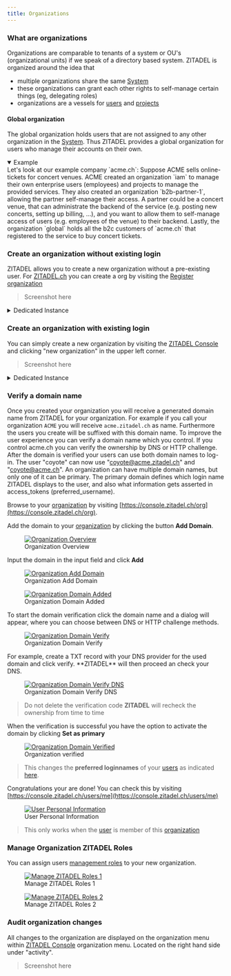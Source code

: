 ```yaml
---
title: Organizations
---
```


### What are organizations

Organizations are comparable to tenants of a system or OU's (organizational units) if we speak of a directory based system.
ZITADEL is organized around the idea that 
* multiple organizations share the same [System](administrate#What_is_meant_by_system) 
* these organizations can grant each other rights to self-manage certain things (eg, delegating roles)
* organizations are a vessels for [users](administrate#What_are_users) and [projects](administrate#What_are_projects)

#### Global organization

The global organization holds users that are not assigned to any other organization in the [System](administrate#What_is_meant_by_system). Thus ZITADEL provides a global organization for users who manage their accounts on their own.

<details open>
    <summary>
        Example
    </summary>
Let's look at our example company `acme.ch`: Suppose ACME sells online-tickets for concert venues. ACME created an organization `iam` to manage their own enterprise users (employees) and projects to manage the provided services. They also created an organization `b2b-partner-1`, allowing the partner self-manage their access. A partner could be a concert venue, that can administrate the backend of the service (e.g. posting new concerts, setting up billing, ...), and you want to allow them to self-manage access of users (e.g. employees of the venue) to their backend. Lastly, the organization `global` holds all the b2c customers of `acme.ch` that registered to the service to buy concert tickets.
</details>

### Create an organization without existing login

ZITADEL allows you to create a new organization without a pre-existing user. For [ZITADEL.ch](https://zitadel.ch) you can create a org by visiting the [Register organization](https://accounts.zitadel.ch/register/org)

> Screenshot here

<details>
    <summary>
        Dedicated Instance
    </summary>
For dedicated ZITADEL instances this URL might be different, but in most cases should be something like https://accounts.YOURDOMAIN.TLD/register/org
</details>

### Create an organization with existing login

You can simply create a new organization by visiting the [ZITADEL Console](https://console.zitadel.ch) and clicking "new organization" in the upper left corner.

> Screenshot here

<details>
    <summary>
        Dedicated Instance
    </summary>
For dedicated ZITADEL instances this URL might be different, but in most cases should be something like `https://console.YOURDOMAIN.TLD`
</details>

### Verify a domain name

Once you created your organization you will receive a generated domain name from ZITADEL for your organization. For example if you call your organization `ACME` you will receive `acme.zitadel.ch` as name. Furthermore the users you create will be suffixed with this domain name. To improve the user experience you can verify a domain name which you control. If you control acme.ch you can verify the ownership by DNS or HTTP challenge.
After the domain is verified your users can use both domain names to log-in. The user "coyote" can now use "coyote@acme.zitadel.ch" and "coyote@acme.ch".
An organization can have multiple domain names, but only one of it can be primary. The primary domain defines which login name ZITADEL displays to the user, and also what information gets asserted in access_tokens (preferred_username).

Browse to your [organization](administrate#Organizations) by visiting [https://console.zitadel.ch/org](https://console.zitadel.ch/org).

Add the domain to your [organization](administrate#Organizations) by clicking the button **Add Domain**.
<div class="zitadel-gallery" itemscope itemtype="http://schema.org/ImageGallery">
    <figure itemprop="associatedMedia" itemscope itemtype="http://schema.org/ImageObject">
        <a href="img/console_org_domain_default.png" itemprop="contentUrl" data-size="1920x1080">
            <img src="img/console_org_domain_default.png" itemprop="thumbnail" alt="Organization Overview" />
        </a>
        <figcaption itemprop="caption description">Organization Overview</figcaption>
    </figure>
</div>

Input the domain in the input field and click **Add**
<div class="zitadel-gallery" itemscope itemtype="http://schema.org/ImageGallery">
    <figure itemprop="associatedMedia" itemscope itemtype="http://schema.org/ImageObject">
        <a href="img/console_org_domain_add.png" itemprop="contentUrl" data-size="1920x1080">
            <img src="img/console_org_domain_add.png" itemprop="thumbnail" alt="Organization Add Domain" />
        </a>
        <figcaption itemprop="caption description">Organization Add Domain</figcaption>
    </figure>
    <figure itemprop="associatedMedia" itemscope itemtype="http://schema.org/ImageObject">
        <a href="img/console_org_domain_added.png" itemprop="contentUrl" data-size="1920x1080">
            <img src="img/console_org_domain_added.png" itemprop="thumbnail" alt="Organization Domain Added" />
        </a>
        <figcaption itemprop="caption description">Organization Domain Added</figcaption>
    </figure>
</div>
To start the domain verification click the domain name and a dialog will appear, where you can choose between DNS or HTTP challenge methods.
<div class="zitadel-gallery" itemscope itemtype="http://schema.org/ImageGallery">
    <figure itemprop="associatedMedia" itemscope itemtype="http://schema.org/ImageObject">
        <a href="img/console_org_domain_verify.png" itemprop="contentUrl" data-size="1920x1080">
            <img src="img/console_org_domain_verify.png" itemprop="thumbnail" alt="Organization Domain Verify" />
        </a>
        <figcaption itemprop="caption description">Organization Domain Verify</figcaption>
    </figure>
</div>
For example, create a TXT record with your DNS provider for the used domain and click verify. **ZITADEL** will then proceed an check your DNS.
<div class="zitadel-gallery" itemscope itemtype="http://schema.org/ImageGallery">
    <figure itemprop="associatedMedia" itemscope itemtype="http://schema.org/ImageObject">
        <a href="img/console_org_domain_verify_dns.png" itemprop="contentUrl" data-size="1920x1080">
            <img src="img/console_org_domain_verify_dns.png" itemprop="thumbnail" alt="Organization Domain Verify DNS" />
        </a>
        <figcaption itemprop="caption description">Organization Domain Verify DNS</figcaption>
    </figure>
</div>

> Do not delete the verification code **ZITADEL** will recheck the ownership from time to time

When the verification is successful you have the option to activate the domain by clicking **Set as primary**

<div class="zitadel-gallery" itemscope itemtype="http://schema.org/ImageGallery">
    <figure itemprop="associatedMedia" itemscope itemtype="http://schema.org/ImageObject">
        <a href="img/console_org_domain_verified.png" itemprop="contentUrl" data-size="1920x1080">
            <img src="img/console_org_domain_verified.png" itemprop="thumbnail" alt="Organization Domain Verified" />
        </a>
        <figcaption itemprop="caption description">Organization verified</figcaption>
    </figure>
</div>

> This changes the **preferred loginnames** of your [users](administrate#Users) as indicated [here](administrate#How_ZITADEL_handles_usernames).

Congratulations your are done! You can check this by visiting [https://console.zitadel.ch/users/me](https://console.zitadel.ch/users/me)
<div class="zitadel-gallery" itemscope itemtype="http://schema.org/ImageGallery">
    <figure itemprop="associatedMedia" itemscope itemtype="http://schema.org/ImageObject">
        <a href="img/console_user_personal_info.png" itemprop="contentUrl" data-size="1920x1080">
            <img src="img/console_user_personal_info.png" itemprop="thumbnail" alt="User Personal Information" />
        </a>
        <figcaption itemprop="caption description">User Personal Information</figcaption>
    </figure>
</div>

> This only works when the [user](administrate#Users) is member of this [organization](administrate#Organizations)

### Manage Organization ZITADEL Roles

You can assign users [management roles](https://docs.zitadel.ch/administrate#ZITADEL_s_management_Roles) to your new organization.

[//]: # (@fforootd screenshot sais "projects" - bit confusing)
[//]: # (@fforootd Is a "Manager" another "Organisation owner", or is this a special role?)

<div class="zitadel-gallery" itemscope itemtype="http://schema.org/ImageGallery">
    <figure itemprop="associatedMedia" itemscope itemtype="http://schema.org/ImageObject">
        <a href="img/console_org_manage_roles_1.png" itemprop="contentUrl" data-size="1920x1080">
            <img src="img/console_org_manage_roles_1.png" itemprop="thumbnail" alt="Manage ZITADEL Roles 1" />
        </a>
        <figcaption itemprop="caption description">Manage ZITADEL Roles 1</figcaption>
    </figure>
    <figure itemprop="associatedMedia" itemscope itemtype="http://schema.org/ImageObject">
        <a href="img/console_org_manage_roles_2.png" itemprop="contentUrl" data-size="1920x1080">
            <img src="img/console_org_manage_roles_2.png" itemprop="thumbnail" alt="Manage ZITADEL Roles 2" />
        </a>
        <figcaption itemprop="caption description">Manage ZITADEL Roles 2</figcaption>
    </figure>
</div>

### Audit organization changes

All changes to the organization are displayed on the organization menu within [ZITADEL Console](https://console.zitadel.ch/org) organization menu. Located on the right hand side under "activity".

> Screenshot here
